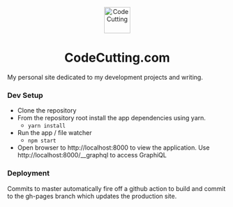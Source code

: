 <p align="center">
  <a href="https://recipes.codecutting.com">
    <img alt="CodeCutting" src="https://www.codecutting.com/static/media/logo.d3776f2c.png" width="60" />
  </a>
</p>
<h1 align="center">
  CodeCutting.com
</h1>

My personal site dedicated to my development projects and writing.

### Dev Setup

- Clone the repository
- From the repository root install the app dependencies using yarn.
  - `yarn install`
- Run the app / file watcher
  - `npm start`
- Open browser to http://localhost:8000 to view the application. Use http://localhost:8000/__graphql to access GraphiQL

### Deployment

Commits to master automatically fire off a github action to build and commit to the gh-pages branch which updates the production site.
